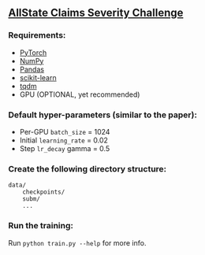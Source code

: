 ## [AllState Claims Severity Challenge](https://www.kaggle.com/c/allstate-claims-severity/)

### Requirements:
* [PyTorch](http://www.pytorch.org)
* [NumPy](http://www.numpy.org/)
* [Pandas](https://pandas.pydata.org/)
* [scikit-learn](http://scikit-learn.org/)
* [tqdm](https://pypi.python.org/pypi/tqdm)
* GPU (OPTIONAL, yet recommended)

### Default hyper-parameters (similar to the paper):
* Per-GPU `batch_size` = 1024
* Initial `learning_rate` = 0.02
* Step `lr_decay` gamma = 0.5

### Create the following directory structure:
```
data/
    checkpoints/
    subm/
    ...
```

### Run the training:
Run `python train.py --help` for more info.
